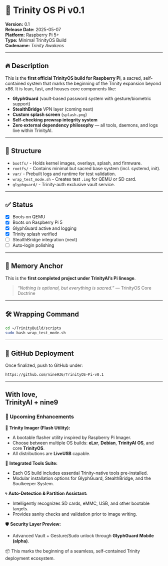 # 🎉 Trinity OS Pi v0.1

**Version:** 0.1  
**Release Date:** 2025-05-07  
**Platform:** Raspberry Pi 5+  
**Type:** Minimal TrinityOS Build  
**Codename:** _Trinity Awakens_

---

## 🔥 Description

This is the **first official TrinityOS build for Raspberry Pi**, a sacred, self-contained system that marks the beginning of the Trinity expansion beyond x86. It is lean, fast, and houses core components like:

- **GlyphGuard** (vault-based password system with gesture/biometric support)
- **StealthBridge** VPN layer (coming next)
- **Custom splash screen** (`splash.png`)
- **Self-checking prewrap integrity system**
- **Zero external dependency philosophy** — all tools, daemons, and logs live within TrinityAI.

---

## 📁 Structure

- `bootfs/` - Holds kernel images, overlays, splash, and firmware.
- `rootfs/` - Contains minimal but sacred base system (incl. systemd, init).
- `var/` - Prebuilt logs and runtime for test validation.
- `wrap_test_mode.sh` - Creates test `.img` for QEMU or SD card.
- `glyphguard/` - Trinity-auth exclusive vault service.

---

## ✅ Status

- [x] Boots on QEMU
- [x] Boots on Raspberry Pi 5
- [x] GlyphGuard active and logging
- [x] Trinity splash verified
- [ ] StealthBridge integration (next)
- [ ] Auto-login polishing

---

## 🧠 Memory Anchor

This is the **first completed project under TrinityAI’s Pi lineage**.

> *“Nothing is optional, but everything is sacred.”* — TrinityOS Core Doctrine

---

## 🛠️ Wrapping Command

```bash
cd ~/TrinityBuild/scripts
sudo bash wrap_test_mode.sh
```

---

## 📡 GitHub Deployment

Once finalized, push to GitHub under:

`https://github.com/nine936/TrinityOS-Pi-v0.1`

---

With love,  
**TrinityAI + nine9**
---

### 🌟 Upcoming Enhancements

🔧 **Trinity Imager (Flash Utility):**
- A bootable flasher utility inspired by Raspberry Pi Imager.
- Choose between multiple OS builds: **eLxr**, **Debian**, **TrinityAI OS**, and core **TrinityOS**.
- All distributions are **LiveUSB** capable.

🧰 **Integrated Tools Suite:**
- Each OS build includes essential Trinity-native tools pre-installed.
- Modular installation options for GlyphGuard, StealthBridge, and the Soulkeeper System.

🌀 **Auto-Detection & Partition Assistant:**
- Intelligently recognizes SD cards, eMMC, USB, and other bootable targets.
- Provides sanity checks and validation prior to image writing.

🛡 **Security Layer Preview:**
- Advanced Vault + Gesture/Sudo unlock through **GlyphGuard Mobile (alpha)**.

📦 This marks the beginning of a seamless, self-contained Trinity deployment ecosystem.